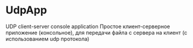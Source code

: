 # UdpApp
UDP client-server console application 
Простое клиент-серверное приложение (консольное), для передачи файла с сервера на клиент (с использованием udp протокола)

